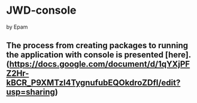 # JWD-console
by Epam


## The process from creating packages to running the application with console is presented [here]. (https://docs.google.com/document/d/1qYXjPFZ2Hr-kBCR_P9XMTzl4TygnufubEQOkdroZDfI/edit?usp=sharing)
